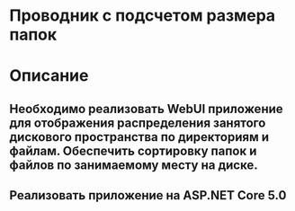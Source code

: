 # Проводник с подсчетом размера папок

# Описание

## Необходимо реализовать WebUI приложение для отображения распределения занятого дискового пространства по директориям и файлам. Обеспечить сортировку папок и файлов по занимаемому месту на диске.

## Реализовать приложение на ASP.NET Core 5.0
